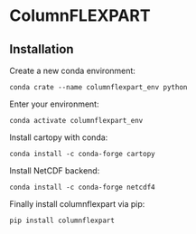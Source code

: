 # ColumnFLEXPART

## Installation

Create a new conda environment:
```
conda crate --name columnflexpart_env python
```

Enter your environment:
```
conda activate columnflexpart_env
```

Install cartopy with conda:
```
conda install -c conda-forge cartopy
```

Install NetCDF backend:
```
conda install -c conda-forge netcdf4
```

Finally install columnflexpart via pip:
```
pip install columnflexpart
```